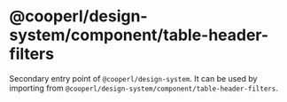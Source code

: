 # @cooperl/design-system/component/table-header-filters

Secondary entry point of `@cooperl/design-system`. It can be used by importing from `@cooperl/design-system/component/table-header-filters`.
